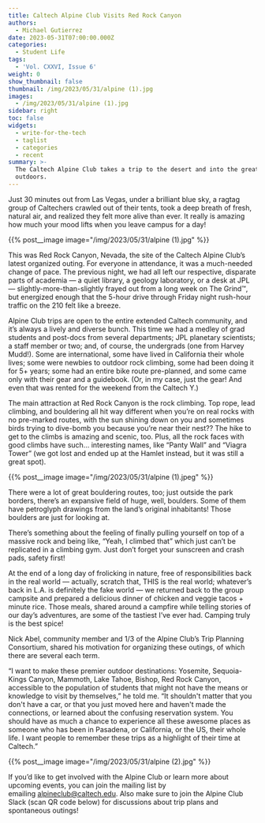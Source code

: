 ```yaml
---
title: Caltech Alpine Club Visits Red Rock Canyon
authors:
  - Michael Gutierrez
date: 2023-05-31T07:00:00.000Z
categories:
  - Student Life
tags:
  - 'Vol. CXXVI, Issue 6'
weight: 0
show_thumbnail: false
thumbnail: /img/2023/05/31/alpine (1).jpg
images:
  - /img/2023/05/31/alpine (1).jpg
sidebar: right
toc: false
widgets:
  - write-for-the-tech
  - taglist
  - categories
  - recent
summary: >-
  The Caltech Alpine Club takes a trip to the desert and into the great
  outdoors.
---
```


Just 30 minutes out from Las Vegas, under a brilliant blue sky, a ragtag group of Caltechers crawled out of their tents, took a deep breath of fresh, natural air, and realized they felt more alive than ever. It really is amazing how much your mood lifts when you leave campus for a day!

{{% post__image image="/img/2023/05/31/alpine (1).jpg" %}}

This was Red Rock Canyon, Nevada, the site of the Caltech Alpine Club’s latest organized outing. For everyone in attendance, it was a much-needed change of pace. The previous night, we had all left our respective, disparate parts of academia — a quiet library, a geology laboratory, or a desk at JPL — slightly-more-than-slightly frayed out from a long week on The Grind™️, but energized enough that the 5-hour drive through Friday night rush-hour traffic on the 210 felt like a breeze.

Alpine Club trips are open to the entire extended Caltech community, and it’s always a lively and diverse bunch. This time we had a medley of grad students and post-docs from several departments; JPL planetary scientists; a staff member or two; and, of course, the undergrads (one from Harvey Mudd!). Some are international, some have lived in California their whole lives; some were newbies to outdoor rock climbing, some had been doing it for 5+ years; some had an entire bike route pre-planned, and some came only with their gear and a guidebook. (Or, in my case, just the gear! And even that was rented for the weekend from the Caltech Y.)

The main attraction at Red Rock Canyon is the rock climbing. Top rope, lead climbing, and bouldering all hit way different when you’re on real rocks with no pre-marked routes, with the sun shining down on you and sometimes birds trying to dive-bomb you because you’re near their nest?? The hike to get to the climbs is amazing and scenic, too. Plus, all the rock faces with good climbs have such… interesting names, like “Panty Wall” and “Viagra Tower” (we got lost and ended up at the Hamlet instead, but it was still a great spot).

{{% post__image image="/img/2023/05/31/alpine (1).jpeg" %}}

There were a lot of great bouldering routes, too; just outside the park borders, there’s an expansive field of huge, well, boulders. Some of them have petroglyph drawings from the land’s original inhabitants! Those boulders are just for looking at.

There’s something about the feeling of finally pulling yourself on top of a massive rock and being like, “Yeah, I climbed that” which just can’t be replicated in a climbing gym. Just don’t forget your sunscreen and crash pads, safety first!

At the end of a long day of frolicking in nature, free of responsibilities back in the real world — actually, scratch that, THIS is the real world; whatever’s back in L.A. is definitely the fake world — we returned back to the group campsite and prepared a delicious dinner of chicken and veggie tacos + minute rice. Those meals, shared around a campfire while telling stories of our day’s adventures, are some of the tastiest I’ve ever had. Camping truly is the best spice!

Nick Abel, community member and 1/3 of the Alpine Club’s Trip Planning Consortium, shared his motivation for organizing these outings, of which there are several each term.

“I want to make these premier outdoor destinations: Yosemite, Sequoia-Kings Canyon, Mammoth, Lake Tahoe, Bishop, Red Rock Canyon, accessible to the population of students that might not have the means or knowledge to visit by themselves,” he told me. “It shouldn't matter that you don't have a car, or that you just moved here and haven't made the connections, or learned about the confusing reservation system. You should have as much a chance to experience all these awesome places as someone who has been in Pasadena, or California, or the US, their whole life. I want people to remember these trips as a highlight of their time at Caltech.”

{{% post__image image="/img/2023/05/31/alpine (2).jpg" %}}

If you’d like to get involved with the Alpine Club or learn more about upcoming events, you can join the mailing list by emailing [alpineclub@caltech.edu](). Also make sure to join the Alpine Club Slack (scan QR code below) for discussions about trip plans and spontaneous outings!
